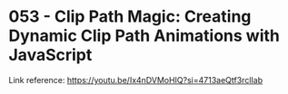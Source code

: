 # 053 - Clip Path Magic: Creating Dynamic Clip Path Animations with JavaScript

Link reference: https://youtu.be/Ix4nDVMoHIQ?si=4713aeQtf3rclIab
